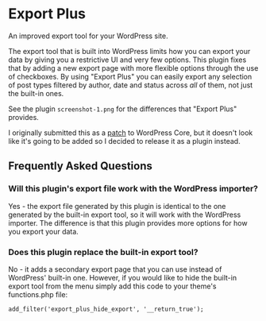 # Export Plus

An improved export tool for your WordPress site.

The export tool that is built into WordPress limits how you can export your data by giving you a restrictive UI and very few options. This plugin fixes that by adding a new export page with more flexible options through the use of checkboxes. By using "Export Plus" you can easily export any selection of post types filtered by author, date and status across *all* of them, not just the built-in ones.

See the plugin `screenshot-1.png` for the differences that "Export Plus" provides.

I originally submitted this as a [patch](https://core.trac.wordpress.org/ticket/27048) to WordPress Core, but it doesn't look like it's going to be added so I decided to release it as a plugin instead.

## Frequently Asked Questions

### Will this plugin's export file work with the WordPress importer?

Yes - the export file generated by this plugin is identical to the one generated by the built-in export tool, so it will work with the WordPress importer. The difference is that this plugin provides more options for how you export your data.

### Does this plugin replace the built-in export tool?

No - it adds a secondary export page that you can use instead of WordPress' built-in one. However, if you would like to hide the built-in export tool from the menu simply add this code to your theme's functions.php file:
```
add_filter('export_plus_hide_export', '__return_true');
```